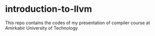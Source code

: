 # introduction-to-llvm
This repo contains the codes of my presentation of compiler course at Amirkabir University of Technology
